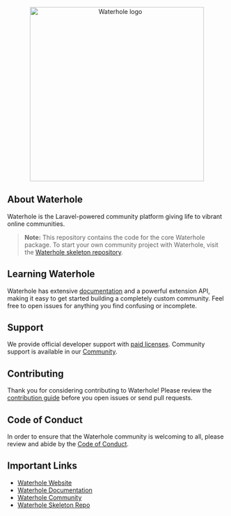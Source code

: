 <p align="center">
    <img src="https://waterhole.dev/images/waterhole-logo.svg" width="400" alt="Waterhole logo" />
</p>

## About Waterhole

Waterhole is the Laravel-powered community platform giving life to vibrant online communities.

> **Note:** This repository contains the code for the core Waterhole package. To start your own community project with Waterhole, visit the [Waterhole skeleton repository][skeleton].

## Learning Waterhole

Waterhole has extensive [documentation][docs] and a powerful extension API, making it easy to get started building a completely custom community. Feel free to open issues for anything you find confusing or incomplete.

## Support

We provide official developer support with [paid licenses](https://waterhole.dev/pricing). Community support is available in our [Community][community].

## Contributing

Thank you for considering contributing to Waterhole! Please review the [contribution guide](https://waterhole.dev/docs/contributing) before you open issues or send pull requests.

## Code of Conduct

In order to ensure that the Waterhole community is welcoming to all, please review and abide by the [Code of Conduct](https://waterhole.dev/docs/code-of-conduct).

## Important Links

- [Waterhole Website](https://waterhole.dev)
- [Waterhole Documentation][docs]
- [Waterhole Community][community]
- [Waterhole Skeleton Repo][skeleton]

[docs]: https://waterhole.dev/docs
[community]: https://waterhole.dev/community
[skeleton]: https://github.com/waterholeforum/waterhole
